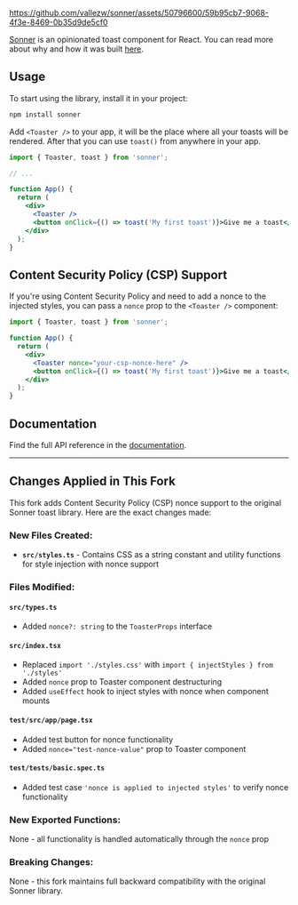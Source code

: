 https://github.com/vallezw/sonner/assets/50796600/59b95cb7-9068-4f3e-8469-0b35d9de5cf0

[Sonner](https://sonner.emilkowal.ski/) is an opinionated toast component for React. You can read more about why and how it was built [here](https://emilkowal.ski/ui/building-a-toast-component).

## Usage

To start using the library, install it in your project:

```bash
npm install sonner  
```

Add `<Toaster />` to your app, it will be the place where all your toasts will be rendered.
After that you can use `toast()` from anywhere in your app.

```jsx
import { Toaster, toast } from 'sonner';

// ...

function App() {
  return (
    <div>
      <Toaster />
      <button onClick={() => toast('My first toast')}>Give me a toast</button>
    </div>
  );
}
```

## Content Security Policy (CSP) Support

If you're using Content Security Policy and need to add a nonce to the injected styles, you can pass a `nonce` prop to the `<Toaster />` component:

```jsx
import { Toaster, toast } from 'sonner';

function App() {
  return (
    <div>
      <Toaster nonce="your-csp-nonce-here" />
      <button onClick={() => toast('My first toast')}>Give me a toast</button>
    </div>
  );
}
```

## Documentation

Find the full API reference in the [documentation](https://sonner.emilkowal.ski/getting-started).

---

## Changes Applied in This Fork

This fork adds Content Security Policy (CSP) nonce support to the original Sonner toast library. Here are the exact changes made:

### New Files Created:
- **`src/styles.ts`** - Contains CSS as a string constant and utility functions for style injection with nonce support

### Files Modified:

#### `src/types.ts`
- Added `nonce?: string` to the `ToasterProps` interface

#### `src/index.tsx`
- Replaced `import './styles.css'` with `import { injectStyles } from './styles'`
- Added `nonce` prop to Toaster component destructuring
- Added `useEffect` hook to inject styles with nonce when component mounts

#### `test/src/app/page.tsx`
- Added test button for nonce functionality
- Added `nonce="test-nonce-value"` prop to Toaster component

#### `test/tests/basic.spec.ts`
- Added test case `'nonce is applied to injected styles'` to verify nonce functionality

### New Exported Functions:
None - all functionality is handled automatically through the `nonce` prop

### Breaking Changes:
None - this fork maintains full backward compatibility with the original Sonner library.
